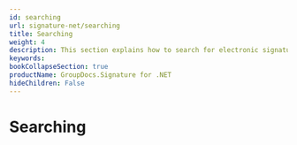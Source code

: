 ```yaml
---
id: searching
url: signature-net/searching
title: Searching
weight: 4
description: This section explains how to search for electronic signatures across document and its pages with advanced options.
keywords: 
bookCollapseSection: true
productName: GroupDocs.Signature for .NET
hideChildren: False
---
```


# Searching
